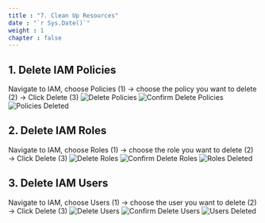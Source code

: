 ```yaml
---
title : "7. Clean Up Resources"
date : "`r Sys.Date()`"
weight : 1
chapter : false
---
```


## 1. Delete IAM Policies
Navigate to IAM, choose Policies (1) -> choose the policy you want to delete (2) -> Click Delete (3)
![Delete Policies](/workshop1/delete-policies.png)
![Confirm Delete Policies](/workshop1/confirm-delete-policy.png)
![Policies Deleted](/workshop1/policy-deleted.png)

## 2. Delete IAM Roles
Navigate to IAM, choose Roles (1) -> choose the role you want to delete (2) -> Click Delete (3)
![Delete Roles](/workshop1/delete-roles.png)
![Confirm Delete Roles](/workshop1/confirm-delete-roles.png)
![Roles Deleted](/workshop1/role-deleted.png)

## 3. Delete IAM Users
Navigate to IAM, choose Users (1) -> choose the user you want to delete (2) -> Click Delete (3)
![Delete Users](/workshop1/delete-users.png)
![Confirm Delete Users](/workshop1/confirm-delete-user.png)
![Users Deleted](/workshop1/user-deleted.png)
